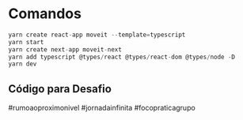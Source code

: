 # Comandos

```ts
yarn create react-app moveit --template=typescript
yarn start
yarn create next-app moveit-next
yarn add typescript @types/react @types/react-dom @types/node -D
yarn dev
```

## Código para Desafio

#rumoaoproximonivel
#jornadainfinita
#focopraticagrupo
